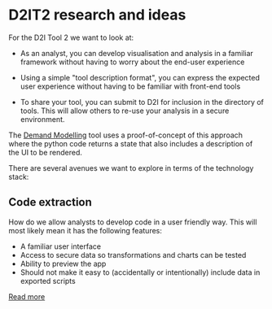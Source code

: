 # D2IT2 research and ideas

For the D2I Tool 2 we want to look at:

* As an analyst, you can develop visualisation and analysis in a familiar
  framework without having to worry about the end-user experience

* Using a simple "tool description format",  you can express the expected user
  experience without having to be familiar with front-end tools

* To share your tool, you can submit to D2I for inclusion in the directory of
  tools. This will allow others to re-use your analysis in a secure environment.

The [Demand Modelling][dm] tool uses a proof-of-concept of this approach where
the python code returns a state that also includes a description of the UI
to be rendered.

There are several avenues we want to explore in terms of the technology stack:

## Code extraction

How do we allow analysts to develop code in a user friendly way. This will
most likely mean it has the following features:

* A familiar user interface
* Access to secure data so transformations and charts can be tested
* Ability to preview the app
* Should not make it easy to (accidentally or intentionally) include
  data in exported scripts

[Read more](./docs/code-export)



[dm]: https://github.com/data-to-insight/cs-demand-model
